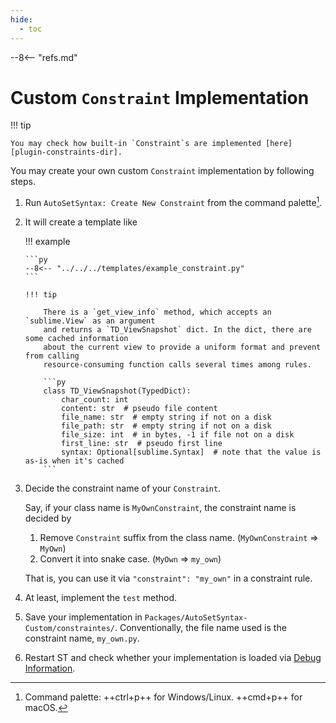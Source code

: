 ```yaml
---
hide:
  - toc
---
```


--8<-- "refs.md"

# Custom `Constraint` Implementation

!!! tip

    You may check how built-in `Constraint`s are implemented [here][plugin-constraints-dir].

You may create your own custom `Constraint` implementation by following steps.

1.  Run `AutoSetSyntax: Create New Constraint` from the command palette[^1].
1.  It will create a template like

    !!! example

        ```py
        --8<-- "../../../templates/example_constraint.py"
        ```

        !!! tip

            There is a `get_view_info` method, which accepts an `sublime.View` as an argument
            and returns a `TD_ViewSnapshot` dict. In the dict, there are some cached information
            about the current view to provide a uniform format and prevent from calling
            resource-consuming function calls several times among rules.

            ```py
            class TD_ViewSnapshot(TypedDict):
                char_count: int
                content: str  # pseudo file content
                file_name: str  # empty string if not on a disk
                file_path: str  # empty string if not on a disk
                file_size: int  # in bytes, -1 if file not on a disk
                first_line: str  # pseudo first line
                syntax: Optional[sublime.Syntax]  # note that the value is as-is when it's cached
            ```

1.  Decide the constraint name of your `Constraint`.

    Say, if your class name is `MyOwnConstraint`, the constraint name is decided by

    1. Remove `Constraint` suffix from the class name. (`MyOwnConstraint` => `MyOwn`)
    1. Convert it into snake case. (`MyOwn` => `my_own`)

    That is, you can use it via `"constraint": "my_own"` in a constraint rule.

1.  At least, implement the `test` method.
1.  Save your implementation in `Packages/AutoSetSyntax-Custom/constraintes/`.
    Conventionally, the file name used is the constraint name, `my_own.py`.

1.  Restart ST and check whether your implementation is loaded via [Debug Information][plugin-debug-information].

[plugin-debug-information]: ../debug.md#debug-information

[^1]: Command palette: ++ctrl+p++ for Windows/Linux. ++cmd+p++ for macOS.

